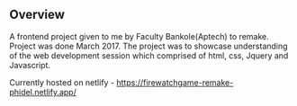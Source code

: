 ## Overview
A frontend project given to me by Faculty Bankole(Aptech) to remake. Project was done March 2017.
The project was to showcase understanding of the web development session which comprised of html, css, Jquery and Javascript.

Currently hosted on netlify - https://firewatchgame-remake-phidel.netlify.app/ 